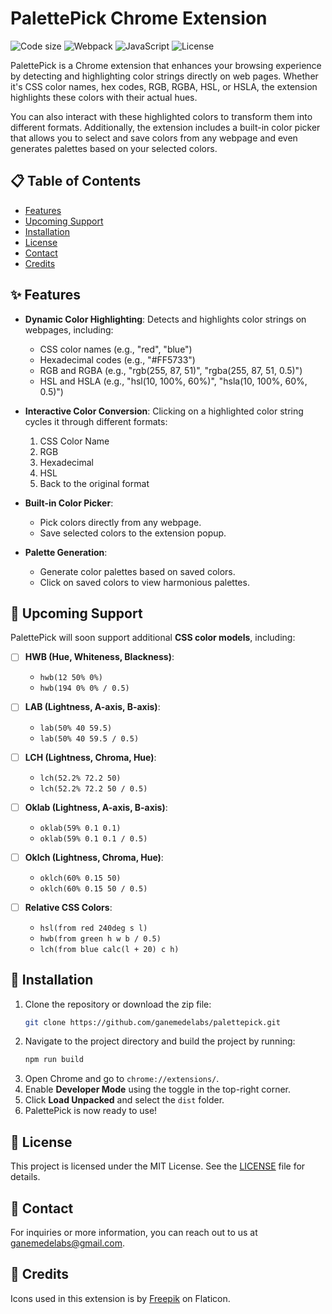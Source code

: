 # PalettePick Chrome Extension

![Code size](https://custom-icon-badges.demolab.com/github/languages/code-size/ganemedelabs/palettepick?logo=file-code&logoColor=white)
![Webpack](https://custom-icon-badges.demolab.com/badge/Built%20with-Webpack-8DD6F9.svg?logo=webpack&logoColor=white)
![JavaScript](https://custom-icon-badges.demolab.com/badge/JavaScript-Vanilla-F7DF1E.svg?logo=javascript&logoColor=white)
![License](https://custom-icon-badges.demolab.com/github/license/ganemedelabs/palettepick?logo=law)

PalettePick is a Chrome extension that enhances your browsing experience by detecting and highlighting color strings directly on web pages. Whether it's CSS color names, hex codes, RGB, RGBA, HSL, or HSLA, the extension highlights these colors with their actual hues.  

You can also interact with these highlighted colors to transform them into different formats. Additionally, the extension includes a built-in color picker that allows you to select and save colors from any webpage and even generates palettes based on your selected colors.  

## 📋 Table of Contents

- [Features](#-features)
- [Upcoming Support](#-upcoming-support)
- [Installation](#-installation)
- [License](#-license)
- [Contact](#-contact)
- [Credits](#-credits)

## ✨ Features

- **Dynamic Color Highlighting**: Detects and highlights color strings on webpages, including:  
  - CSS color names (e.g., "red", "blue")  
  - Hexadecimal codes (e.g., "#FF5733")  
  - RGB and RGBA (e.g., "rgb(255, 87, 51)", "rgba(255, 87, 51, 0.5)")  
  - HSL and HSLA (e.g., "hsl(10, 100%, 60%)", "hsla(10, 100%, 60%, 0.5)")  

- **Interactive Color Conversion**: Clicking on a highlighted color string cycles it through different formats:  
  1. CSS Color Name  
  2. RGB  
  3. Hexadecimal  
  4. HSL  
  5. Back to the original format  

- **Built-in Color Picker**:  
  - Pick colors directly from any webpage.  
  - Save selected colors to the extension popup.  

- **Palette Generation**:  
  - Generate color palettes based on saved colors.  
  - Click on saved colors to view harmonious palettes.  

## 📅 Upcoming Support  

PalettePick will soon support additional **CSS color models**, including:  

-   [ ] **HWB (Hue, Whiteness, Blackness)**:  
  - `hwb(12 50% 0%)`  
  - `hwb(194 0% 0% / 0.5)`  

-   [ ] **LAB (Lightness, A-axis, B-axis)**:  
  - `lab(50% 40 59.5)`  
  - `lab(50% 40 59.5 / 0.5)`  

-   [ ] **LCH (Lightness, Chroma, Hue)**:  
  - `lch(52.2% 72.2 50)`  
  - `lch(52.2% 72.2 50 / 0.5)`  

-   [ ] **Oklab (Lightness, A-axis, B-axis)**:  
  - `oklab(59% 0.1 0.1)`  
  - `oklab(59% 0.1 0.1 / 0.5)`  

-   [ ] **Oklch (Lightness, Chroma, Hue)**:  
  - `oklch(60% 0.15 50)`  
  - `oklch(60% 0.15 50 / 0.5)`  

-   [ ] **Relative CSS Colors**:  
  - `hsl(from red 240deg s l)`  
  - `hwb(from green h w b / 0.5)`  
  - `lch(from blue calc(l + 20) c h)`  

## 🔧 Installation

1. Clone the repository or download the zip file:  
   ```bash
   git clone https://github.com/ganemedelabs/palettepick.git
   ```
2. Navigate to the project directory and build the project by running:  
   ```bash
   npm run build
   ```
3. Open Chrome and go to `chrome://extensions/`.  
4. Enable **Developer Mode** using the toggle in the top-right corner.  
5. Click **Load Unpacked** and select the `dist` folder.  
6. PalettePick is now ready to use!  

## 📜 License

This project is licensed under the MIT License. See the [LICENSE](LICENSE) file for details.

## 📧 Contact

For inquiries or more information, you can reach out to us at [ganemedelabs@gmail.com](mailto:ganemedelabs@gmail.com).

## 🙏 Credits

Icons used in this extension is by [Freepik](https://www.flaticon.com/) on Flaticon.